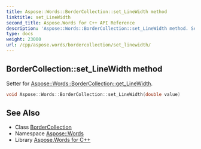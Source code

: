 ```yaml
---
title: Aspose::Words::BorderCollection::set_LineWidth method
linktitle: set_LineWidth
second_title: Aspose.Words for C++ API Reference
description: 'Aspose::Words::BorderCollection::set_LineWidth method. Setter for Aspose::Words::BorderCollection::get_LineWidth in C++.'
type: docs
weight: 23000
url: /cpp/aspose.words/bordercollection/set_linewidth/
---
```

## BorderCollection::set_LineWidth method


Setter for [Aspose::Words::BorderCollection::get_LineWidth](../get_linewidth/).

```cpp
void Aspose::Words::BorderCollection::set_LineWidth(double value)
```

## See Also

* Class [BorderCollection](../)
* Namespace [Aspose::Words](../../)
* Library [Aspose.Words for C++](../../../)
